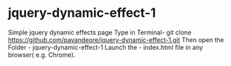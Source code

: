 # jquery-dynamic-effect-1
Simple jquery dynamic effects page
Type in Terminal-  git clone https://github.com/pavandeore/jquery-dynamic-effect-1.git
Then open the Folder - jquery-dynamic-effect-1
Launch the - index.html file in any browser( e.g. Chrome).
